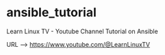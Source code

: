 # ansible_tutorial
Learn Linux TV - Youtube Channel Tutorial on Ansible

URL --> https://www.youtube.com/@LearnLinuxTV



